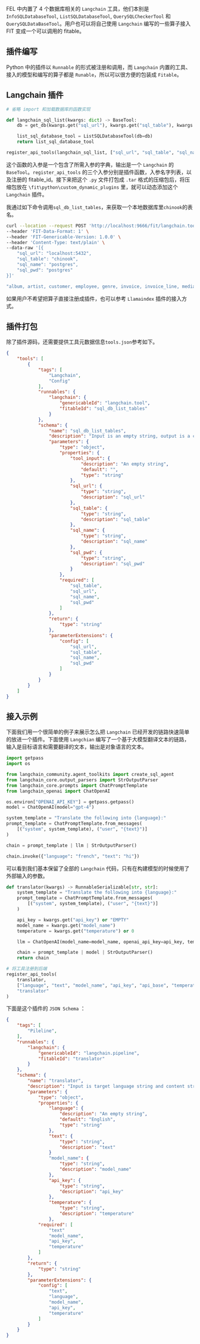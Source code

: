FEL 中内置了 4 个数据库相关的 `Langchain` 工具，他们本别是 `InfoSQLDatabaseTool`, `ListSQLDatabaseTool`, `QuerySQLCheckerTool` 和 `QuerySQLDataBaseTool`。用户也可以将自己使用 `Langchain` 编写的一些算子接入 FIT 变成一个可以调用的 fitable。

## 插件编写

Python 中的插件以 `Runnable` 的形式被注册和调用，而 `Langchain` 内置的工具、接入的模型和编写的算子都是 `Runable`，所以可以很方便的包装成 `Fitable`。

## Langchain 插件

```python
# 省略 import 和加载数据库的函数实现

def langchain_sql_list(kwargs: dict) -> BaseTool:
    db = get_db(kwargs.get("sql_url"), kwargs.get("sql_table"), kwargs.get("sql_name"), kwargs.get("sql_pwd"))

    list_sql_database_tool = ListSQLDatabaseTool(db=db)
    return list_sql_database_tool

register_api_tools(langchain_sql_list, ["sql_url", "sql_table", "sql_name", "sql_pwd"], "sql_db_list_tables")
```

这个函数的入参是一个包含了所需入参的字典，输出是一个 `Langchain` 的 `BaseTool`。`register_api_tools` 的三个入参分别是插件函数，入参名字列表，以及注册的 fitable_id。接下来把这个 `.py` 文件打包成 `.tar` 格式的压缩包后，将压缩包放在 `\fit\python\custom_dynamic_plugins` 里，就可以动态添加这个 `Langchain` 插件。

我通过如下命令调用`sql_db_list_tables`，来获取一个本地数据库里`chinook`的表名。

```bash
curl --location --request POST 'http://localhost:9666/fit/langchain.tool/sql_db_list_tables' \
--header 'FIT-Data-Format: 1' \
--header 'FIT-Genericable-Version: 1.0.0' \
--header 'Content-Type: text/plain' \
--data-raw '[{
    "sql_url": "localhost:5432",
    "sql_table": "chinook",
    "sql_name": "postgres",
    "sql_pwd": "postgres"
}]'
```

```bash
"album, artist, customer, employee, genre, invoice, invoice_line, media_type, playlist, playlist_track, track"
```

如果用户不希望把算子直接注册成插件，也可以参考 `Llamaindex` 插件的接入方式。

## 插件打包

除了插件源码，还需要提供工具元数据信息`tools.json`参考如下。

```json
{
	"tools": [
		{
            "tags": [
                "Langchain",
                "Config"
            ],
            "runnables": {
                "langchain": {
                    "genericableId": "langchain.tool",
                    "fitableId": "sql_db_list_tables"
                }
            },
            "schema": {
                "name": "sql_db_list_tables",
                "description": "Input is an empty string, output is a comma-separated list of tables in the database.",
                "parameters": {
                    "type": "object",
                    "properties": {
                        "tool_input": {
                            "description": "An empty string",
                            "default": "",
                            "type": "string"
                        },
                        "sql_url": {
							"type": "string",
							"description": "sql_url"
						},
                        "sql_table": {
							"type": "string",
							"description": "sql_table"
						},
                        "sql_name": {
							"type": "string",
							"description": "sql_name"
						},
                        "sql_pwd": {
							"type": "string",
							"description": "sql_pwd"
						}
                    },
                    "required": [
                        "sql_table",
                        "sql_url",
                        "sql_name",
                        "sql_pwd"
                    ]
                },
                "return": {
                    "type": "string"
                },
                "parameterExtensions": {
                    "config": [
                        "sql_url",
                        "sql_table",
                        "sql_name",
                        "sql_pwd"
                    ]
                }
            }
        }
	]
}
```

## 接入示例

下面我们用一个很简单的例子来展示怎么把 `Langchain` 已经开发的链路快速简单的放进一个插件。下面使用 `Langchian` 编写了一个基于大模型翻译文本的链路，输入是目标语言和需要翻译的文本，输出是对象语言的文本。

```python
import getpass
import os

from langchain_community.agent_toolkits import create_sql_agent
from langchain_core.output_parsers import StrOutputParser
from langchain_core.prompts import ChatPromptTemplate
from langchain_openai import ChatOpenAI
```

```python
os.environ["OPENAI_API_KEY"] = getpass.getpass()
model = ChatOpenAI(model="gpt-4")

system_template = "Translate the following into {language}:"
prompt_template = ChatPromptTemplate.from_messages(
    [("system", system_template), ("user", "{text}")]
)

chain = prompt_template | llm | StrOutputParser()

chain.invoke({"language": "french", "text": "hi"})
```

可以看到我们基本保留了全部的 `Langchain` 代码，只有在构建模型的时候使用了外部输入的参数。

```python
def translator(kwargs) -> RunnableSerializable[str, str]:
    system_template = "Translate the following into {language}:"
    prompt_template = ChatPromptTemplate.from_messages(
        [("system", system_template), ("user", "{text}")]
    )

    api_key = kwargs.get("api_key") or "EMPTY"
    model_name = kwargs.get("model_name")
    temperature = kwargs.get("temperature") or 0

    llm = ChatOpenAI(model_name=model_name, openai_api_key=api_key, temperature=temperature)

    chain = prompt_template | model | StrOutputParser()
    return chain

# 将工具注册到后端
register_api_tools(
    translator, 
    ["language", "text", "model_name", "api_key", "api_base", "temperature"],
    "translator"
)
```

下面是这个插件的 `JSON Schema` ：

```json
{
    "tags": [
        "Pileline",
    ],
    "runnables": {
        "langchain": {
            "genericableId": "langchain.pipeline",
            "fitableId": "translator"
        }
    },
    "schema": {
        "name": "translator",
        "description": "Input is target language string and content string, output is the translated content in larget language.",
        "parameters": {
            "type": "object",
            "properties": {
                "language": {
                    "description": "An empty string",
                    "default": "English",
                    "type": "string"
                },
                "text": {
                    "type": "string",
                    "description": "text"
                }
                "model_name": {
                    "type": "string",
                    "description": "model_name"
                },
                "api_key": {
                    "type": "string",
                    "description": "api_key"
                },
                "temperature": {
                    "type": "string",
                    "description": "temperature"
                },
            "required": [
                "text"
                "model_name",
                "api_key",
                "temperature"
            ]
        },
        "return": {
            "type": "string"
        },
        "parameterExtensions": {
            "config": [
                "text",
                "language",
                "model_name",
                "api_key",
                "temperature"
            ]
        }
    }
}

```
